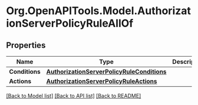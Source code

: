 # Org.OpenAPITools.Model.AuthorizationServerPolicyRuleAllOf

## Properties

Name | Type | Description | Notes
------------ | ------------- | ------------- | -------------
**Conditions** | [**AuthorizationServerPolicyRuleConditions**](AuthorizationServerPolicyRuleConditions.md) |  | [optional] 
**Actions** | [**AuthorizationServerPolicyRuleActions**](AuthorizationServerPolicyRuleActions.md) |  | [optional] 

[[Back to Model list]](../README.md#documentation-for-models) [[Back to API list]](../README.md#documentation-for-api-endpoints) [[Back to README]](../README.md)

